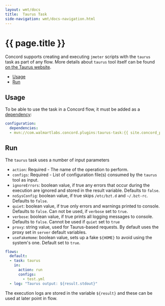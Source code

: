 ```yaml
---
layout: wmt/docs
title:  Taurus Task
side-navigation: wmt/docs-navigation.html
---
```


# {{ page.title }}

Concord supports creating and executing `jmeter` scripts with the `taurus` task
as part of any flow. More details about `taurus` tool itself can be found
[on the Taurus website](https://gettaurus.org/kb/Basic1/).

- [Usage](#usage)
- [Run](#run)

## Usage

To be able to use the task in a Concord flow, it must be added as a
[dependency](../getting-started/concord-dsl.html#dependencies):

```yaml
configuration:
  dependencies:
  - mvn://com.walmartlabs.concord.plugins:taurus-task:{{ site.concord_plugins_version }}
```

## Run

The `taurus` task uses a number of input parameters

- `action`: Required - The name of the operation to perform.
- `configs`: Required - List of configuration file(s) consumed by the `taurus`
  tool as input.
- `ignoreErrors`:  boolean value, if true any errors that occur during the
  execution are ignored and stored in the result variable. Defaults to `false`.
- `noSysConfig`: boolean value, if true skips `/etc/bzt.d` and `~/.bzt-rc`.
  Defaults to `false`.
- `quiet`: boolean value, if true only errors and warnings printed to console.
  Defaults to `false`. Can not be used, if `verbose` set to `true`.
- `verbose`: boolean value, if true prints all logging messages to console.
  Defaults to `false`. Cannot be used if `quiet` set to `true`
- `proxy`: string value, used for Taurus-based requests. By default uses the
  proxy set in `server` default variables.
- `useFakeHome`: boolean value, sets up a fake `${HOME}` to avoid using the
  system's one. Default set to `true`.

```yaml
flows:
  default:
  - task: taurus
    in:
      action: run
      configs:
        - test.yml 
  - log: "Taurus output: ${result.stdout}"
```

The execution logs are stored in the variable `${result}` and these can be used
at later point in flow.
